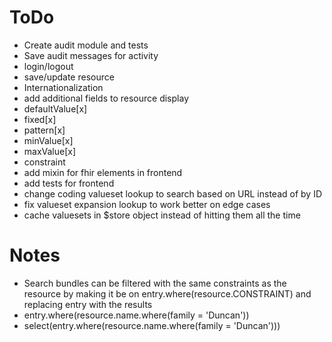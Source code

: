 # ToDo

* Create audit module and tests
 * Save audit messages for activity
  * login/logout
  * save/update resource
* Internationalization
* add additional fields to resource display
 * defaultValue[x]
 * fixed[x]
 * pattern[x]
 * minValue[x]
 * maxValue[x]
 * constraint
* add mixin for fhir elements in frontend
* add tests for frontend
* change coding valueset lookup to search based on URL instead of by ID
* fix valueset expansion lookup to work better on edge cases
* cache valuesets in $store object instead of hitting them all the time

# Notes

* Search bundles can be filtered with the same constraints as the resource by making it be on entry.where(resource.CONSTRAINT) and replacing entry with the results
 * entry.where(resource.name.where(family = 'Duncan'))
 * select(entry.where(resource.name.where(family = 'Duncan')))
